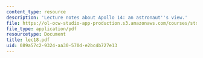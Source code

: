 ```yaml
---
content_type: resource
description: 'Lecture notes about Apollo 14: an astronaut''s view.'
file: https://ol-ocw-studio-app-production.s3.amazonaws.com/courses/sts-471j-engineering-apollo-the-moon-project-as-a-complex-system-spring-2007/089a57c29324aa30570de2bc4b727e13_lec18.pdf
file_type: application/pdf
resourcetype: Document
title: lec18.pdf
uid: 089a57c2-9324-aa30-570d-e2bc4b727e13
---
```

